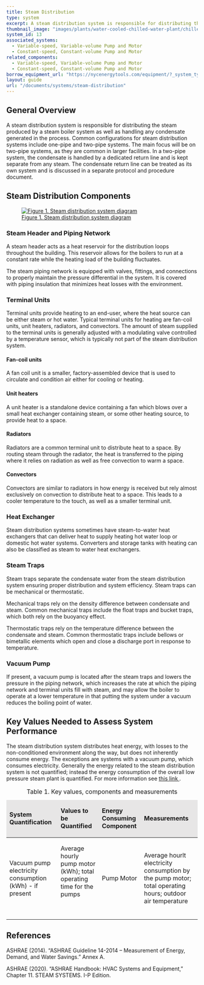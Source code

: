 ```yaml
---
title: Steam Distribution
type: system
excerpt: A steam distribution system is responsible for distributing the steam produced by a steam boiler system as well as handling any condensate generated in the process.
thumbnail_image: "images/plants/water-cooled-chilled-water-plant/chilled-water-plant-overview.jpeg"
system_id: 13
associated_systems:
  - Variable-speed, Variable-volume Pump and Motor
  - Constant-speed, Constant-volume Pump and Motor
related_components:
  - Variable-speed, Variable-volume Pump and Motor
  - Constant-speed, Constant-volume Pump and Motor
borrow_equipment_url: "https://nycenergytools.com/equipment/?_system_type=condenser-water-loop"
layout: guide
url: "/documents/systems/steam-distribution"
---
```


## General Overview

A steam distribution system is responsible for distributing the steam produced by a steam boiler system as well as handling any condensate generated in the process. Common configurations for steam distribution systems include one-pipe and two-pipe systems. The main focus will be on two-pipe systems, as they are common in larger facilities. In a two-pipe system, the condensate is handled by a dedicated return line and is kept separate from any steam. The condensate return line can be treated as its own system and is discussed in a separate protocol and procedure document.

## Steam Distribution Components

<a href="/images/systems/steam-distribution/steam-distribution figure 1.png">
<figure class="figure mb-3 mt-3">
  <img src="/images/systems/steam-distribution/steam-distribution figure 1.png" class="figure-img img-fluid rounded" alt="Figure 1. Steam distribution system diagram">
  <figcaption class="figure-caption text-left">Figure 1. Steam distribution system diagram</figcaption>
</figure>
</a>

### Steam Header and Piping Network

A steam header acts as a heat reservoir for the distribution loops throughout the building. This reservoir allows for the boilers to run at a constant rate while the heating load of the building fluctuates. 

The steam piping network is equipped with valves, fittings, and connections to properly maintain the pressure differential in the system. It is covered with piping insulation that minimizes heat losses with the environment.  

### Terminal Units 

Terminal units provide heating to an end-user, where the heat source can be either steam or hot water. Typical terminal units for heating are fan-coil units, unit heaters, radiators, and convectors. The amount of steam supplied to the terminal units is generally adjusted with a modulating valve controlled by a temperature sensor, which is typically not part of the steam distribution system. 
 
#### Fan-coil units 

A fan coil unit is a smaller, factory-assembled device that is used to circulate and condition air either for cooling or heating. 

#### Unit heaters 

A unit heater is a standalone device containing a fan which blows over a small heat exchanger containing steam, or some other heating source, to provide heat to a space. 

#### Radiators 

Radiators are a common terminal unit to distribute heat to a space. By routing steam through the radiator, the heat is transferred to the piping where it relies on radiation as well as free convection to warm a space. 

#### Convectors 

Convectors are similar to radiators in how energy is received but rely almost exclusively on convection to distribute heat to a space. This leads to a cooler temperature to the touch, as well as a smaller terminal unit. 

### Heat Exchanger 

Steam distribution systems sometimes have steam-to-water heat exchangers that can deliver heat to supply heating hot water loop or domestic hot water systems. Converters and storage tanks with heating can also be classified as steam to water heat exchangers.  
 
### Steam Traps  

Steam traps separate the condensate water from the steam distribution system ensuring proper distribution and system efficiency. Steam traps can be mechanical or thermostatic. 

Mechanical traps rely on the density difference between condensate and steam. Common mechanical traps include the float traps and bucket traps, which both rely on the buoyancy effect. 

Thermostatic traps rely on the temperature difference between the condensate and steam. Common thermostatic traps include bellows or bimetallic elements which open and close a discharge port in response to temperature. 
 
### Vacuum Pump 

If present, a vacuum pump is located after the steam traps and lowers the pressure in the piping network, which increases the rate at which the piping network and terminal units fill with steam, and may allow the boiler to operate at a lower temperature in that putting the system under a vacuum reduces the boiling point of water.

## Key Values Needed to Assess System Performance

The steam distribution system distributes heat energy, with losses to the non-conditioned environment along the way, but does not inherently consume energy. The exceptions are systems with a vacuum pump, which consumes electricity. Generally the energy related to the steam distribution system is not quantified; instead the energy consumption of the overall low pressure steam plant is quantified. For more information see <a href="/documents/plants/steam-plant"> this link </a>.

<table>
    <caption>Table 1. Key values, components and measurements</caption>
    <thead>
        <tr>
            <td bgcolor="#e7e6e6">
                <p><strong>System Quantification</strong></p>
            </td>
            <td bgcolor="#e7e6e6">
                <p><strong>Values to be Quantified</strong></p>
            </td>
            <td bgcolor="#e7e6e6">
                <p><strong>Energy Consuming Component</strong></p>
            </td>
            <td bgcolor="#e7e6e6">
                <p><strong>Measurements</strong></p>
            </td>
        </tr>
    <tbody>
        <tr>
            <td>
                <p>Vacuum pump electricity consumption (kWh) - if present</p>
            </td>
            <td>
                <p>Average hourly pump motor (kWh); total operating time for the pumps</p>
                <p><br></p>
            </td>
            <td>
                <p>Pump Motor</p>
            </td>
            <td>
                <p>Average hourlt electricity consumption by the pump motor; total operating hours; outdoor air temperature</p>
            </td>
        </tr>
    </tbody>
</table>  

## References

ASHRAE (2014). “ASHRAE Guideline 14-2014 – Measurement of Energy, Demand, and Water Savings.” Annex A.

ASHRAE (2020). “ASHRAE Handbook: HVAC Systems and Equipment,” Chapter 11. STEAM SYSTEMS. I-P Edition.